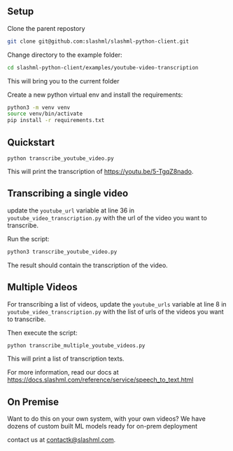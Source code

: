 
## Setup

Clone the parent repostory 


```bash
git clone git@github.com:slashml/slashml-python-client.git
```

Change directory to the example folder:

```bash
cd slashml-python-client/examples/youtube-video-transcription
```

This will bring you to the current folder


Create a new python virtual env and install the requirements:

```bash
python3 -m venv venv
source venv/bin/activate
pip install -r requirements.txt
```

## Quickstart

```
python transcribe_youtube_video.py
```

This will print the transcription of https://youtu.be/5-TgqZ8nado. 



## Transcribing a single video
update the `youtube_url` variable at line 36 in `youtube_video_transcription.py` with the url of the video you want to transcribe.

Run the script:

```bash
python3 transcribe_youtube_video.py
```
The result should contain the transcription of the video.

## Multiple Videos
For transcribing a list of videos, update the `youtube_urls` variable at line 8 in `youtube_video_transcription.py` with the list of urls of the videos you want to transcribe.

Then execute the script:

```bash
python transcribe_multiple_youtube_videos.py
```

This will print a list of transcription texts.


For more information, read our docs at https://docs.slashml.com/reference/service/speech_to_text.html


## On Premise
Want to do this on your own system, with your own videos? We have dozens of custom built ML models ready for on-prem deployment

contact us at contactk@slashml.com. 
